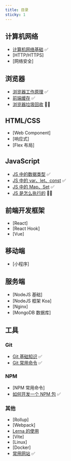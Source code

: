 ```yaml
---
title: 目录
sticky: 1
---
```


## 计算机网络

- [计算机网络基础](/blogs/network/base.html) ✅
- [HTTP/HTTPS]
- [网络安全]

## 浏览器

- [浏览器工作原理](/blogs/browser/base.html) ✅
- [前端缓存](/blogs/browser/cache.html) ✅
- [浏览器垃圾回收](/blogs/browser/garbage-collection.html) ✍🏻

## HTML/CSS

- [Web Component]
- [响应式]
- [Flex 布局]

## JavaScript

- [JS 中的数据类型](/blogs/javascript/data-type.html) ✅
- [JS 中的 var、let、const](/blogs/javascript/const.html) ✅
- [JS 中的 Map、Set](/blogs/javascript/map-set.html) ✅
- [JS 是怎么执行的](/blogs/javascript/V8.html) ✍🏻

## 前端开发框架

- [React]
- [React Hook]
- [Vue]

## 移动端

- [小程序]

## 服务端

- [NodeJS 基础]
- [NodeJS 框架 Koa]
- [Nginx]
- [MongoDB 数据库]

## 工具

### Git

- [Git 基础知识](/blogs/git/base.html) ✅
- [Git 常用命令](/blogs/git/api.html) ✅

### NPM

- [NPM 常用命令]
- [如何开发一个 NPM 包](/blogs/npm/dev.html) ✅

### 其他

- [Rollup]
- [Webpack]
- [Lerna 的使用](/blogs/tools/lerna.html)
- [Vite]
- [Linux]
- [Docker]
- [常用网站](/blogs/tools/links.html) ✅
